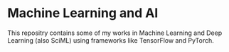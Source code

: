 # Machine Learning and AI

This repositry contains some of my works in Machine Learning and Deep Learning (also SciML) using frameworks like TensorFlow and PyTorch. 
